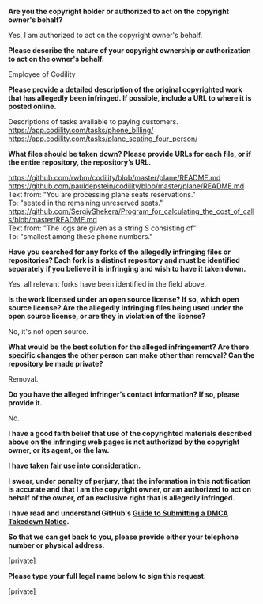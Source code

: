**Are you the copyright holder or authorized to act on the copyright owner's behalf?**

Yes, I am authorized to act on the copyright owner's behalf.

**Please describe the nature of your copyright ownership or authorization to act on the owner's behalf.**

Employee of Codility

**Please provide a detailed description of the original copyrighted work that has allegedly been infringed. If possible, include a URL to where it is posted online.**

Descriptions of tasks available to paying customers.  
https://app.codility.com/tasks/phone_billing/  
https://app.codility.com/tasks/plane_seating_four_person/

**What files should be taken down? Please provide URLs for each file, or if the entire repository, the repository’s URL.**

https://github.com/rwbm/codility/blob/master/plane/README.md  
https://github.com/pauldepstein/codility/blob/master/plane/README.md  
Text from: "You are processing plane seats reservations."  
To: "seated in the remaining unreserved seats."  
https://github.com/SergiyShekera/Program_for_calculating_the_cost_of_calls/blob/master/README.md  
Text from: "The logs are given as a string S consisting of"  
To: "smallest among these phone numbers."

**Have you searched for any forks of the allegedly infringing files or repositories? Each fork is a distinct repository and must be identified separately if you believe it is infringing and wish to have it taken down.**

Yes, all relevant forks have been identified in the field above.

**Is the work licensed under an open source license? If so, which open source license? Are the allegedly infringing files being used under the open source license, or are they in violation of the license?**

No, it's not open source.

**What would be the best solution for the alleged infringement? Are there specific changes the other person can make other than removal? Can the repository be made private?**

Removal.

**Do you have the alleged infringer’s contact information? If so, please provide it.**

No.

**I have a good faith belief that use of the copyrighted materials described above on the infringing web pages is not authorized by the copyright owner, or its agent, or the law.**

**I have taken <a href="https://www.lumendatabase.org/topics/22">fair use</a> into consideration.**

**I swear, under penalty of perjury, that the information in this notification is accurate and that I am the copyright owner, or am authorized to act on behalf of the owner, of an exclusive right that is allegedly infringed.**

**I have read and understand GitHub's <a href="https://help.github.com/articles/guide-to-submitting-a-dmca-takedown-notice/">Guide to Submitting a DMCA Takedown Notice</a>.**

**So that we can get back to you, please provide either your telephone number or physical address.**

[private]

**Please type your full legal name below to sign this request.**

[private]
